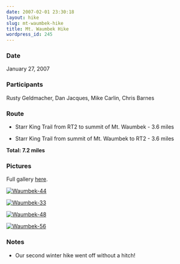 ```yaml
---
date: 2007-02-01 23:30:18
layout: hike
slug: mt-waumbek-hike
title: Mt. Waumbek Hike
wordpress_id: 245
---
```


### Date


January 27, 2007



### Participants


Rusty Geldmacher, Dan Jacques, Mike Carlin, Chris Barnes



### Route






  * Starr King Trail from RT2 to summit of Mt. Waumbek - 3.6 miles


  * Starr King Trail from summit of Mt. Waumbek to RT2 - 3.6 miles


**Total: 7.2 miles**



### Pictures





Full gallery [here](http://www.flickr.com/photos/geldmacher/sets/72157594557280747/).




[![Waumbek-44](http://farm1.static.flickr.com/187/403065371_ad4177b795.jpg)](http://www.flickr.com/photos/geldmacher/403065371/)




[![Waumbek-33](http://farm1.static.flickr.com/156/403063123_7d1eaf84a7.jpg)](http://www.flickr.com/photos/geldmacher/403063123/)




[![Waumbek-48](http://farm1.static.flickr.com/138/403066729_6761d82d01.jpg)](http://www.flickr.com/photos/geldmacher/403066729/)




[![Waumbek-56](http://farm1.static.flickr.com/142/403068828_7975573a6a.jpg)](http://www.flickr.com/photos/geldmacher/403068828/)






### Notes






  * Our second winter hike went off without a hitch!


